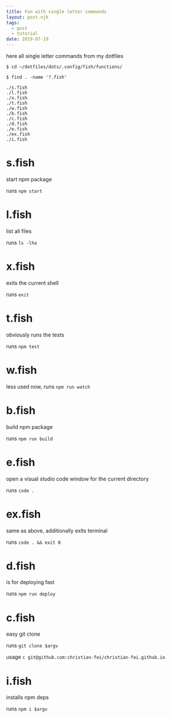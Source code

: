 ```yaml
---
title: Fun with single letter commands
layout: post.njk
tags:
  - post
  - tutorial
date: 2019-07-19
---
```


here all single letter commands from my dotfiles

```
$ cd ~/dotfiles/dots/.config/fish/functions/

$ find . -name '?.fish'

./s.fish
./l.fish
./x.fish
./t.fish
./w.fish
./b.fish
./c.fish
./d.fish
./e.fish
./ex.fish
./i.fish
```

# s.fish

start npm package

runs `npm start`

# l.fish

list all files

runs `ls -lha `

# x.fish

exits the current shell

runs `exit`

# t.fish

obviously runs the tests

runs `npm test`

# w.fish

less used now, runs `npm run watch`

# b.fish

build npm package

runs `npm run build`

# e.fish

open a visual studio code window for the current directory

runs `code .`

# ex.fish

same as above, additionally exits terminal

runs `code . && exit 0`

# d.fish

is for deploying fast

runs `npm run deploy`

# c.fish

easy git clone

runs `git clone $argv`

usage `c git@github.com:christian-fei/christian-fei.github.io`

# i.fish

installs npm deps

runs `npm i $argv`